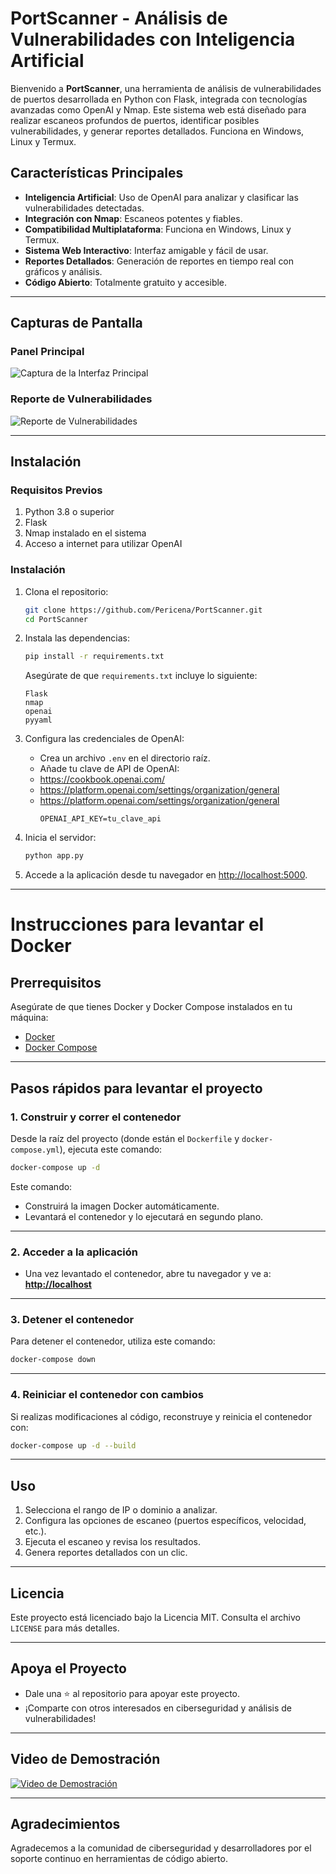 # PortScanner - Análisis de Vulnerabilidades con Inteligencia Artificial

Bienvenido a **PortScanner**, una herramienta de análisis de vulnerabilidades de puertos desarrollada en Python con Flask, integrada con tecnologías avanzadas como OpenAI y Nmap. Este sistema web está diseñado para realizar escaneos profundos de puertos, identificar posibles vulnerabilidades, y generar reportes detallados. Funciona en Windows, Linux y Termux.

## Características Principales

- **Inteligencia Artificial**: Uso de OpenAI para analizar y clasificar las vulnerabilidades detectadas.
- **Integración con Nmap**: Escaneos potentes y fiables.
- **Compatibilidad Multiplataforma**: Funciona en Windows, Linux y Termux.
- **Sistema Web Interactivo**: Interfaz amigable y fácil de usar.
- **Reportes Detallados**: Generación de reportes en tiempo real con gráficos y análisis.
- **Código Abierto**: Totalmente gratuito y accesible.

---

## Capturas de Pantalla

### Panel Principal
![Captura de la Interfaz Principal](https://raw.githubusercontent.com/Pericena/PortScanner/refs/heads/main/screencapture/screencapture-127-0-0-1-5200-2024-12-29-19_29_35.png)

### Reporte de Vulnerabilidades
![Reporte de Vulnerabilidades](https://raw.githubusercontent.com/Pericena/PortScanner/refs/heads/main/screencapture/screencapture-127-0-0-1-5200-scan-2024-12-29-19_33_20.png)

---

## Instalación

### Requisitos Previos
1. Python 3.8 o superior
2. Flask
3. Nmap instalado en el sistema
4. Acceso a internet para utilizar OpenAI

### Instalación

1. Clona el repositorio:
   ```bash
   git clone https://github.com/Pericena/PortScanner.git
   cd PortScanner
   ```

2. Instala las dependencias:
   ```bash
   pip install -r requirements.txt
   ```

   Asegúrate de que `requirements.txt` incluye lo siguiente:
   ```text
   Flask
   nmap
   openai
   pyyaml
   ```

3. Configura las credenciales de OpenAI:
   - Crea un archivo `.env` en el directorio raíz.
   - Añade tu clave de API de OpenAI:
   - https://cookbook.openai.com/
   - https://platform.openai.com/settings/organization/general
   - https://platform.openai.com/settings/organization/general
     ```
     OPENAI_API_KEY=tu_clave_api
     ```

4. Inicia el servidor:
   ```bash
   python app.py
   ```

5. Accede a la aplicación desde tu navegador en [http://localhost:5000](http://localhost:5000).

---

# Instrucciones para levantar el Docker

## Prerrequisitos

Asegúrate de que tienes Docker y Docker Compose instalados en tu máquina:

- [Docker](https://www.docker.com/)
- [Docker Compose](https://docs.docker.com/compose/)

---

## Pasos rápidos para levantar el proyecto

### 1. **Construir y correr el contenedor**

Desde la raíz del proyecto (donde están el `Dockerfile` y `docker-compose.yml`), ejecuta este comando:

```bash
docker-compose up -d
```

Este comando:
- Construirá la imagen Docker automáticamente.
- Levantará el contenedor y lo ejecutará en segundo plano.

---

### 2. **Acceder a la aplicación**

- Una vez levantado el contenedor, abre tu navegador y ve a:  
  **[http://localhost](http://localhost)**

---

### 3. **Detener el contenedor**

Para detener el contenedor, utiliza este comando:

```bash
docker-compose down
```

---

### 4. **Reiniciar el contenedor con cambios**

Si realizas modificaciones al código, reconstruye y reinicia el contenedor con:

```bash
docker-compose up -d --build
```

---

## Uso

1. Selecciona el rango de IP o dominio a analizar.
2. Configura las opciones de escaneo (puertos específicos, velocidad, etc.).
3. Ejecuta el escaneo y revisa los resultados.
4. Genera reportes detallados con un clic.

---

## Licencia

Este proyecto está licenciado bajo la Licencia MIT. Consulta el archivo `LICENSE` para más detalles.

---

## Apoya el Proyecto

- Dale una ⭐ al repositorio para apoyar este proyecto.
- ¡Comparte con otros interesados en ciberseguridad y análisis de vulnerabilidades!

---

## Video de Demostración

[![Video de Demostración](https://www.facebook.com/reel/1695566091061439)](https://www.facebook.com/reel/1695566091061439)

---

## Agradecimientos

Agradecemos a la comunidad de ciberseguridad y desarrolladores por el soporte continuo en herramientas de código abierto.

